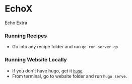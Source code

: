 # EchoX

Echo Extra

### Running Recipes

- Go into any recipe folder and run `go run server.go`

### Running Website Locally

- If you don't have hugo, get it [`hugo`](https://gohugo.io).
- From terminal, go to website folder and run `hugo serve`.
